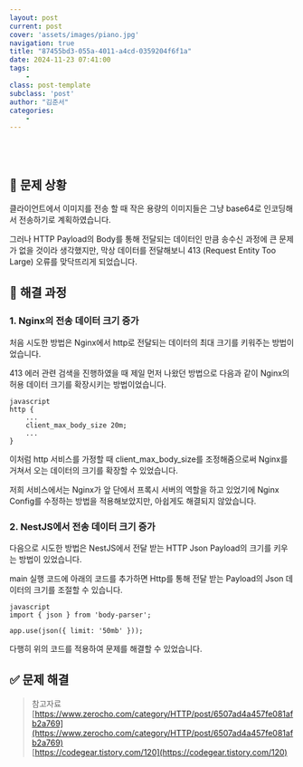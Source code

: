 ```yaml
---
layout: post
current: post
cover: 'assets/images/piano.jpg'
navigation: true
title: "87455bd3-055a-4011-a4cd-0359204f6f1a"
date: 2024-11-23 07:41:00
tags:
    - 
class: post-template
subclass: 'post'
author: "김준서"
categories:
    - 
---
```

<br><br>

## 🚨 문제 상황


클라이언트에서 이미지를 전송 할 때 작은 용량의 이미지들은 그냥 base64로 인코딩해서 전송하기로 계획하였습니다.


그러나 HTTP Payload의 Body를 통해 전달되는 데이터인 만큼 송수신 과정에 큰 문제가 없을 것이라 생각했지만, 막상 데이터를 전달해보니 413 (Request Entity Too Large) 오류를 맞닥뜨리게 되었습니다.


## 🏃 해결 과정


### 1. Nginx의 전송 데이터 크기 증가


처음 시도한 방법은 Nginx에서 http로 전달되는 데이터의 최대 크기를 키워주는 방법이었습니다.


413 에러 관련 검색을 진행하였을 때 제일 먼저 나왔던 방법으로 다음과 같이 Nginx의 허용 데이터 크기를 확장시키는 방법이었습니다.



```
javascript
http {
    ...
    client_max_body_size 20m;
    ...
} 

```



이처럼 http 서비스를 가정할 때 client_max_body_size를 조정해줌으로써 Nginx를 거쳐서 오는 데이터의 크기를 확장할 수 있었습니다.


저희 서비스에서는 Nginx가 앞 단에서 프록시 서버의 역할을 하고 있었기에 Nginx Config를 수정하는 방법을 적용해보았지만, 아쉽게도 해결되지 않았습니다.


### 2. NestJS에서 전송 데이터 크기 증가


다음으로 시도한 방법은 NestJS에서 전달 받는 HTTP Json Payload의 크기를 키우는 방법이 있었습니다.


main 실행 코드에 아래의 코드를 추가하면 Http를 통해 전달 받는 Payload의 Json 데이터의 크기를 조절할 수 있습니다.



```
javascript
import { json } from 'body-parser';

app.use(json({ limit: '50mb' }));

```



다행히 위의 코드를 적용하여 문제를 해결할 수 있었습니다.


## ✅ 문제 해결


> 참고자료  
> [https://www.zerocho.com/category/HTTP/post/6507ad4a457fe081afb2a769](https://www.zerocho.com/category/HTTP/post/6507ad4a457fe081afb2a769)  
> [https://codegear.tistory.com/120](https://codegear.tistory.com/120)  
> 

